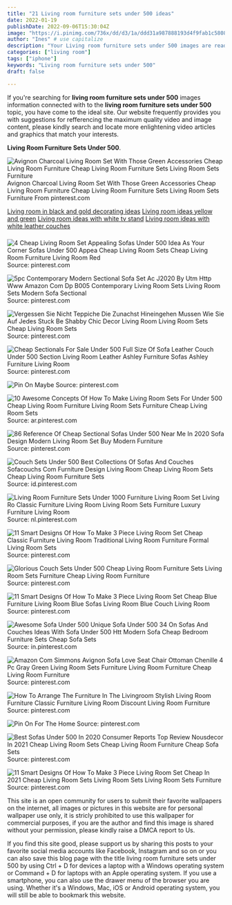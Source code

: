 ```yaml
---
title: "21 Living room furniture sets under 500 ideas"
date: 2022-01-19
publishDate: 2022-09-06T15:30:04Z
image: "https://i.pinimg.com/736x/dd/d3/1a/ddd31a987888193d4f9fab1c5808968c.jpg"
author: "Ines" # use capitalize
description: "Your Living room furniture sets under 500 images are ready in this website. Living room furniture sets under 500 are a topic that is being searched for and liked by netizens today. You can Get the Living room furniture sets under 500 files here. Download all royalty-free photos."
categories: ["living room"]
tags: ["iphone"]
keywords: "Living room furniture sets under 500"
draft: false

---
```


If you're searching for **living room furniture sets under 500** images information connected with to the **living room furniture sets under 500** topic, you have come to the ideal  site.  Our website frequently  provides you with  suggestions  for refferencing  the maximum  quality video and image  content, please kindly search and locate more enlightening video articles and graphics  that match your interests.

**Living Room Furniture Sets Under 500**. 

![Avignon Charcoal Living Room Set With Those Green Accessories Cheap Living Room Furniture Cheap Living Room Furniture Sets Living Room Sets Furniture](https://i.pinimg.com/originals/bb/31/25/bb3125004a5280e108c537e62b523672.jpg "Avignon Charcoal Living Room Set With Those Green Accessories Cheap Living Room Furniture Cheap Living Room Furniture Sets Living Room Sets Furniture")
Avignon Charcoal Living Room Set With Those Green Accessories Cheap Living Room Furniture Cheap Living Room Furniture Sets Living Room Sets Furniture From pinterest.com

[Living room in black and gold decorating ideas](/living-room-in-black-and-gold-decorating-ideas/)
[Living room ideas yellow and green](/living-room-ideas-yellow-and-green/)
[Living room ideas with white tv stand](/living-room-ideas-with-white-tv-stand/)
[Living room ideas with white leather couches](/living-room-ideas-with-white-leather-couches/)



### 

 


![4 Cheap Living Room Set Appealing Sofas Under 500 Idea As Your Corner Sofas Under 500 Appea Cheap Living Room Sets Cheap Living Room Furniture Living Room Red](https://i.pinimg.com/originals/0e/10/02/0e10026c4b03403bc369c091cd0ebe42.jpg "4 Cheap Living Room Set Appealing Sofas Under 500 Idea As Your Corner Sofas Under 500 Appea Cheap Living Room Sets Cheap Living Room Furniture Living Room Red")
Source: pinterest.com

 

![5pc Contemporary Modern Sectional Sofa Set Ac J2020 By Utm Http Www Amazon Com Dp B005 Contemporary Living Room Sets Living Room Sets Modern Sofa Sectional](https://i.pinimg.com/originals/2a/6c/4e/2a6c4e0726cc64a38089623b887899fc.jpg "5pc Contemporary Modern Sectional Sofa Set Ac J2020 By Utm Http Www Amazon Com Dp B005 Contemporary Living Room Sets Living Room Sets Modern Sofa Sectional")
Source: pinterest.com

 

![Vergessen Sie Nicht Teppiche Die Zunachst Hineingehen Mussen Wie Sie Auf Jedes Stuck Be Shabby Chic Decor Living Room Living Room Sets Cheap Living Room Sets](https://i.pinimg.com/736x/9e/3d/f5/9e3df5ca06453c0805d7fc7b636ac6b7.jpg "Vergessen Sie Nicht Teppiche Die Zunachst Hineingehen Mussen Wie Sie Auf Jedes Stuck Be Shabby Chic Decor Living Room Living Room Sets Cheap Living Room Sets")
Source: pinterest.com

 

![Cheap Sectionals For Sale Under 500 Full Size Of Sofa Leather Couch Under 500 Section Living Room Leather Ashley Furniture Sofas Ashley Furniture Living Room](https://i.pinimg.com/originals/f6/9e/0b/f69e0bb3883fae96ea02abbff382c744.jpg "Cheap Sectionals For Sale Under 500 Full Size Of Sofa Leather Couch Under 500 Section Living Room Leather Ashley Furniture Sofas Ashley Furniture Living Room")
Source: pinterest.com

 

![Pin On Maybe](https://i.pinimg.com/originals/01/dc/e2/01dce21706be13c5d3280e8d20c4fc71.jpg "Pin On Maybe")
Source: pinterest.com

 

![10 Awesome Concepts Of How To Make Living Room Sets For Under 500 Cheap Living Room Furniture Living Room Sets Furniture Cheap Living Room Sets](https://i.pinimg.com/originals/76/6f/bd/766fbde4944c0b962a775666a0a72bf0.jpg "10 Awesome Concepts Of How To Make Living Room Sets For Under 500 Cheap Living Room Furniture Living Room Sets Furniture Cheap Living Room Sets")
Source: ar.pinterest.com

 

![86 Reference Of Cheap Sectional Sofas Under 500 Near Me In 2020 Sofa Design Modern Living Room Set Buy Modern Furniture](https://i.pinimg.com/originals/8b/7e/59/8b7e5970bad3865d6dcf4fa9d7d24f72.jpg "86 Reference Of Cheap Sectional Sofas Under 500 Near Me In 2020 Sofa Design Modern Living Room Set Buy Modern Furniture")
Source: pinterest.com

 

![Couch Sets Under 500 Best Collections Of Sofas And Couches Sofacouchs Com Furniture Design Living Room Cheap Living Room Sets Cheap Living Room Furniture Sets](https://i.pinimg.com/736x/9f/1a/cd/9f1acd9eb25a715c9e342064b7b60667.jpg "Couch Sets Under 500 Best Collections Of Sofas And Couches Sofacouchs Com Furniture Design Living Room Cheap Living Room Sets Cheap Living Room Furniture Sets")
Source: id.pinterest.com

 

![Living Room Furniture Sets Under 1000 Furniture Living Room Set Living Ro Classic Furniture Living Room Living Room Sets Furniture Luxury Furniture Living Room](https://i.pinimg.com/originals/e8/65/01/e86501c9ce312d47e25c29b7079c2b0f.jpg "Living Room Furniture Sets Under 1000 Furniture Living Room Set Living Ro Classic Furniture Living Room Living Room Sets Furniture Luxury Furniture Living Room")
Source: nl.pinterest.com

 

![11 Smart Designs Of How To Make 3 Piece Living Room Set Cheap Classic Furniture Living Room Traditional Living Room Furniture Formal Living Room Sets](https://i.pinimg.com/736x/12/74/3a/12743a03d05a118c7664b9e12d8187d5.jpg "11 Smart Designs Of How To Make 3 Piece Living Room Set Cheap Classic Furniture Living Room Traditional Living Room Furniture Formal Living Room Sets")
Source: pinterest.com

 

![Glorious Couch Sets Under 500 Cheap Living Room Furniture Sets Living Room Sets Furniture Cheap Living Room Furniture](https://i.pinimg.com/originals/08/25/8c/08258c34f4ca6c869b34305d6a5fb42f.jpg "Glorious Couch Sets Under 500 Cheap Living Room Furniture Sets Living Room Sets Furniture Cheap Living Room Furniture")
Source: pinterest.com

 

![11 Smart Designs Of How To Make 3 Piece Living Room Set Cheap Blue Furniture Living Room Blue Sofas Living Room Blue Couch Living Room](https://i.pinimg.com/originals/90/ca/73/90ca73e92d6d2a5cde9ee93505448fbe.jpg "11 Smart Designs Of How To Make 3 Piece Living Room Set Cheap Blue Furniture Living Room Blue Sofas Living Room Blue Couch Living Room")
Source: pinterest.com

 

![Awesome Sofa Under 500 Unique Sofa Under 500 34 On Sofas And Couches Ideas With Sofa Under 500 Htt Modern Sofa Cheap Bedroom Furniture Sets Cheap Sofa Sets](https://i.pinimg.com/originals/b6/24/0b/b6240b62611d7b2df0401d157c3d1cea.jpg "Awesome Sofa Under 500 Unique Sofa Under 500 34 On Sofas And Couches Ideas With Sofa Under 500 Htt Modern Sofa Cheap Bedroom Furniture Sets Cheap Sofa Sets")
Source: in.pinterest.com

 

![Amazon Com Simmons Avignon Sofa Love Seat Chair Ottoman Chenille 4 Pc Gray Green Living Room Sets Furniture Living Room Furniture Cheap Living Room Furniture](https://i.pinimg.com/originals/6e/ee/ed/6eeeed35c07295a600c9b1881cb6b73a.jpg "Amazon Com Simmons Avignon Sofa Love Seat Chair Ottoman Chenille 4 Pc Gray Green Living Room Sets Furniture Living Room Furniture Cheap Living Room Furniture")
Source: pinterest.com

 

![How To Arrange The Furniture In The Livingroom Stylish Living Room Furniture Classic Furniture Living Room Discount Living Room Furniture](https://i.pinimg.com/originals/97/e4/88/97e488515e7e3f2101fa54fcf2451678.jpg "How To Arrange The Furniture In The Livingroom Stylish Living Room Furniture Classic Furniture Living Room Discount Living Room Furniture")
Source: pinterest.com

 

![Pin On For The Home](https://i.pinimg.com/originals/91/b2/4d/91b24d5ecdb365c5365495dc1c4af8ef.jpg "Pin On For The Home")
Source: pinterest.com

 

![Best Sofas Under 500 In 2020 Consumer Reports Top Review Nousdecor In 2021 Cheap Living Room Sets Cheap Living Room Furniture Cheap Sofa Sets](https://i.pinimg.com/originals/40/8b/c3/408bc3a15facf56384c30508c001cb28.jpg "Best Sofas Under 500 In 2020 Consumer Reports Top Review Nousdecor In 2021 Cheap Living Room Sets Cheap Living Room Furniture Cheap Sofa Sets")
Source: pinterest.com

 

![11 Smart Designs Of How To Make 3 Piece Living Room Set Cheap In 2021 Cheap Living Room Sets Living Room Sets Living Room Sets Furniture](https://i.pinimg.com/736x/dd/d3/1a/ddd31a987888193d4f9fab1c5808968c.jpg "11 Smart Designs Of How To Make 3 Piece Living Room Set Cheap In 2021 Cheap Living Room Sets Living Room Sets Living Room Sets Furniture")
Source: pinterest.com

 

This site is an open community for users to submit their favorite wallpapers on the internet, all images or pictures in this website are for personal wallpaper use only, it is stricly prohibited to use this wallpaper for commercial purposes, if you are the author and find this image is shared without your permission, please kindly raise a DMCA report to Us.

If you find this site good, please support us by sharing this posts to your favorite social media accounts like Facebook, Instagram and so on or you can also save this blog page with the title living room furniture sets under 500 by using Ctrl + D for devices a laptop with a Windows operating system or Command + D for laptops with an Apple operating system. If you use a smartphone, you can also use the drawer menu of the browser you are using. Whether it's a Windows, Mac, iOS or Android operating system, you will still be able to bookmark this website.
